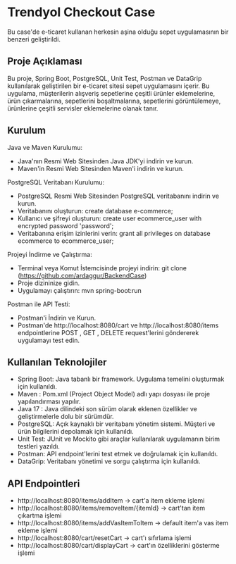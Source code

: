 # Trendyol Checkout Case
Bu case'de e-ticaret kullanan herkesin aşina olduğu sepet uygulamasının bir benzeri geliştirildi.

## Proje Açıklaması
Bu proje, Spring Boot, PostgreSQL, Unit Test, Postman ve DataGrip kullanılarak geliştirilen bir e-ticaret sitesi sepet uygulamasını içerir. Bu uygulama, müşterilerin alışveriş sepetlerine çeşitli ürünler eklemelerine, ürün çıkarmalarına,
sepetlerini boşaltmalarına, sepetlerini görüntülemeye, ürünlerine çeşitli servisler eklemelerine olanak tanır.

## Kurulum
Java ve Maven Kurulumu:
* Java'nın Resmi Web Sitesinden Java JDK'yi indirin ve kurun.
* Maven'in Resmi Web Sitesinden Maven'i indirin ve kurun.

PostgreSQL Veritabanı Kurulumu:
* PostgreSQL Resmi Web Sitesinden PostgreSQL veritabanını indirin ve kurun.
* Veritabanını oluşturun: create database e-commerce;
* Kullanıcı ve şifreyi oluşturun: create user ecommerce_user with encrypted password 'password';
* Veritabanına erişim izinlerini verin: grant all privileges on database ecommerce to ecommerce_user;

Projeyi İndirme ve Çalıştırma:
* Terminal veya Komut İstemcisinde projeyi indirin: git clone (https://github.com/ardaggur/BackendCase)
* Proje dizininize gidin.
* Uygulamayı çalıştırın: mvn spring-boot:run

Postman ile API Testi:
* Postman'i İndirin ve Kurun.
* Postman'de http://localhost:8080/cart ve http://localhost:8080/items endpointlerine POST , GET , DELETE request'lerini göndererek uygulamayı test edin.

## Kullanılan Teknolojiler
* Spring Boot: Java tabanlı bir framework. Uygulama temelini oluşturmak için kullanıldı.
* Maven : Pom.xml (Project Object Model) adlı yapı dosyası ile proje yapılandırması yapılır.
* Java 17 : Java dilindeki son sürüm olarak eklenen özellikler ve geliştirmelerle dolu bir sürümdür.
* PostgreSQL: Açık kaynaklı bir veritabanı yönetim sistemi. Müşteri ve ürün bilgilerini depolamak için kullanıldı.
* Unit Test: JUnit ve Mockito gibi araçlar kullanılarak uygulamanın birim testleri yazıldı.
* Postman: API endpoint'lerini test etmek ve doğrulamak için kullanıldı.
* DataGrip: Veritabanı yönetimi ve sorgu çalıştırma için kullanıldı.

## API Endpointleri 
* http://localhost:8080/items/addItem -> cart'a item ekleme işlemi
* http://localhost:8080/items/removeItem/{itemId} -> cart'tan item çıkartma işlemi
* http://localhost:8080/items/addVasItemToItem -> default item'a vas item ekleme işlemi
* http://localhost:8080/cart/resetCart -> cart'ı sıfırlama işlemi
* http://localhost:8080/cart/displayCart -> cart'ın özelliklerini gösterme işlemi

